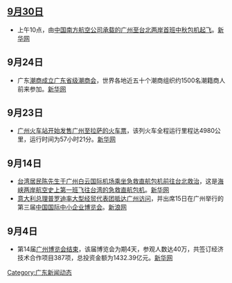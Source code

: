 ## [9月30日](../Page/9月30日.md "wikilink")

  - 上午10点，由[中国南方航空公司承载的](https://zh.wikipedia.org/wiki/中国南方航空公司 "wikilink")[广州至](https://zh.wikipedia.org/wiki/广州 "wikilink")[台北两岸首班](https://zh.wikipedia.org/wiki/台北 "wikilink")[中秋包机起飞](https://zh.wikipedia.org/wiki/中秋 "wikilink")。[新华网](https://web.archive.org/web/20090611062333/http://www.gd.xinhuanet.com/newscenter/2006-10/01/content_8177169.htm)

## 9月24日

  - 广东[潮商成立](../Page/潮商.md "wikilink")[广东省级潮商会](https://zh.wikipedia.org/wiki/广东省级潮商会 "wikilink")，世界各地近五十个潮商组织约1500名潮籍商人前来参加。[新华网](https://web.archive.org/web/20080208105514/http://www.gd.xinhuanet.com/newscenter/2006-09/25/content_8118053.htm)

## 9月23日

  - [广州火车站开始发售](https://zh.wikipedia.org/wiki/广州火车站 "wikilink")[广州至](https://zh.wikipedia.org/wiki/广州 "wikilink")[拉萨的火车票](https://zh.wikipedia.org/wiki/拉萨 "wikilink")，该列火车全程运行里程达4980公里，运行时间为57小时21分。[新华网](https://web.archive.org/web/20070110193200/http://gd.xinhuanet.com/newscenter/2006-09/24/content_8113991.htm)

## 9月14日

  - [台湾居民陈先生于](https://zh.wikipedia.org/wiki/台湾 "wikilink")[广州白云国际机场乘坐急救直航包机前往台北救治](https://zh.wikipedia.org/wiki/广州白云国际机场 "wikilink")，这是[海峡两岸航空史上第一班飞往台湾的急救直航包机](../Page/三通.md "wikilink")。[新华网](https://web.archive.org/web/20061128222947/http://www.gd.xinhuanet.com/newscenter/2006-09/15/content_8043293.htm)
  - [意大利总理](https://zh.wikipedia.org/wiki/意大利总理 "wikilink")[普罗迪率大型经贸代表团抵达](https://zh.wikipedia.org/wiki/普罗迪 "wikilink")[广州访问](https://zh.wikipedia.org/wiki/广州 "wikilink")，并出席15日在广州举行的第三届[中国国际中小企业博览会](https://zh.wikipedia.org/wiki/中国国际中小企业博览会 "wikilink")。[新浪网](http://news.sina.com.cn/c/2006-09-14/194710019910s.shtml)

## 9月4日

  - 第14届[广州博览会结束](https://zh.wikipedia.org/wiki/广州博览会 "wikilink")，该届博览会为期4天，参观人数达40万，共签订经济技术合作项目387项，总投资金额为1432.39亿元。[新华网](https://web.archive.org/web/20070113103029/http://gd.xinhuanet.com/2006-09/05/content_7952529.htm)

[Category:广东新闻动态](https://zh.wikipedia.org/wiki/Category:广东新闻动态 "wikilink")